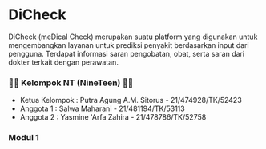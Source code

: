 # DiCheck
DiCheck (meDical Check) merupakan suatu platform yang digunakan untuk mengembangkan layanan untuk prediksi penyakit berdasarkan input dari pengguna. Terdapat informasi saran pengobatan, obat, serta saran dari dokter terkait dengan perawatan.

### 👩🏻  Kelompok NT (NineTeen)  👦🏻 
- Ketua Kelompok  : Putra Agung A.M. Sitorus - 21/474928/TK/52423
- Anggota 1       : Salwa Maharani - 21/481194/TK/53113
- Anggota 2       : Yasmine 'Arfa Zahira - 21/478786/TK/52758

### Modul 1 ###